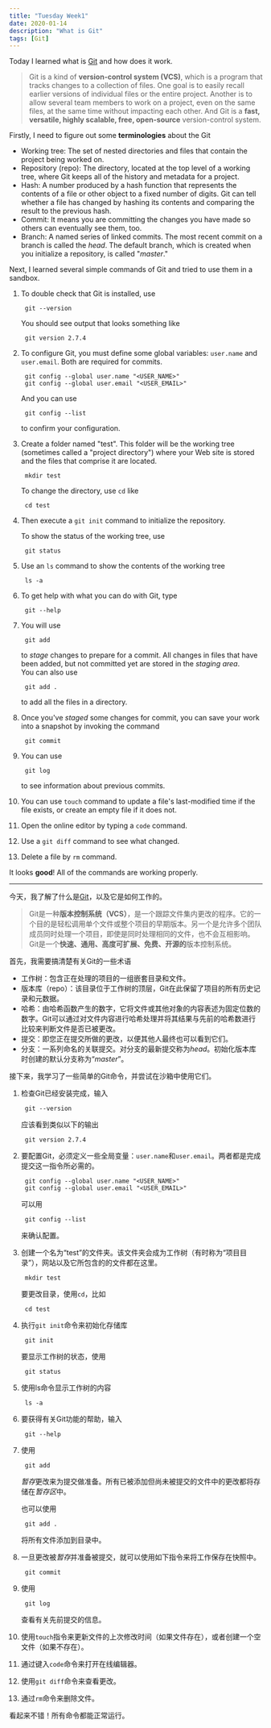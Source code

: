 ```yaml
---
title: "Tuesday Week1"
date: 2020-01-14
description: "What is Git"
tags: [Git]
---
```




Today I learned what is [Git][] and how does it work.  

>Git is a kind of **version-control system (VCS)**, which is a program that tracks changes to a collection of files. One goal is to easily recall earlier versions of individual files or the entire project. Another is to allow several team members to work on a project, even on the same files, at the same time without impacting each other. And Git is a **fast, versatile, highly scalable, free, open-source** version-control system.   

Firstly, I need to figure out some **terminologies**  about the Git  

* Working tree: The set of nested directories and files that contain the project being worked on.  
* Repository (repo): The directory, located at the top level of a working tree, where Git keeps all of the history and metadata for a project.   
* Hash: A number produced by a hash function that represents the contents of a file or other object to a fixed number of digits. Git can tell whether a file has changed by hashing its contents and comparing the result to the previous hash.   
* Commit: It means you are committing the changes you have made so others can eventually see them, too.  
* Branch: A named series of linked commits. The most recent commit on a branch is called the *head*. The default branch, which is created when you initialize a repository, is called "*master*."  

Next, I learned several simple commands of Git and tried to use them in a sandbox.   

1. To double check that Git is installed, use  
        
        git --version  
    You should see output that looks something like  

        git version 2.7.4  
2. To configure Git, you must define some global variables: `user.name` and `user.email`. Both are required for commits.  

        git config --global user.name "<USER_NAME>"  
        git config --global user.email "<USER_EMAIL>"  
    And you can use  
        
        git config --list  
    to confirm your configuration.  
3. Create a folder named "test". This folder will be the working tree (sometimes called a "project directory") where your Web site is stored and the files that comprise it are located.  

        mkdir test
    To change the directory, use `cd` like

        cd test  
4. Then execute a `git init` command to initialize the repository.  

    To show the  status of the working tree, use

        git status  
5. Use an `ls` command to show the contents of the working tree  

        ls -a  
6. To get help with what you can do with Git, type  

        git --help  
7. You will use   

        git add   
    to *stage* changes to prepare for a commit. All changes in files that have been added, but not committed yet are stored in the *staging area*.  
    You can also use  

        git add .    
    to add all the files in a directory.  
8. Once you've *staged* some changes for commit, you can save your work into a snapshot by invoking the command  

        git commit  
9. You can use  
        
        git log  
    to see information about previous commits.  
10. You can use `touch` command to update a file's last-modified time if the file exists, or create an empty file if it does not.  
11. Open the online editor by typing a `code` command.  
12. Use a `git diff` command to see what changed.  
13. Delete a file by `rm` command.  

It looks **good**! All of the commands are working properly.  



****************************  



今天，我了解了什么是[Git][]，以及它是如何工作的。  

>Git是一种**版本控制系统（VCS）**，是一个跟踪文件集内更改的程序。它的一个目的是轻松调用单个文件或整个项目的早期版本。另一个是允许多个团队成员同时处理一个项目，即使是同时处理相同的文件，也不会互相影响。Git是一个**快速、通用、高度可扩展、免费、开源的**版本控制系统。  

首先，我需要搞清楚有关Git的一些术语

* 工作树：包含正在处理的项目的一组嵌套目录和文件。  
* 版本库（repo）：该目录位于工作树的顶层，Git在此保留了项目的所有历史记录和元数据。  
* 哈希：由哈希函数产生的数字，它将文件或其他对象的内容表述为固定位数的数字。Git可以通过对文件内容进行哈希处理并将其结果与​​先前的哈希数进行比较来判断文件是否已被更改。  
* 提交：即您正在提交所做的更改，以便其他人最终也可以看到它们。  
* 分支：一系列命名的关联提交。对分支的最新提交称为*head*。初始化版本库时创建的默认分支称为“*master*”。  

接下来，我学习了一些简单的Git命令，并尝试在沙箱中使用它们。  

1. 检查Git已经安装完成，输入  

        git --version  
    应该看到类似以下的输出  

        git version 2.7.4  
2. 要配置Git，必须定义一些全局变量：`user.name`和`user.email`。两者都是完成提交这一指令所必需的。  

        git config --global user.name "<USER_NAME>"  
        git config --global user.email "<USER_EMAIL>"    
    可以用  

        git config --list  
    来确认配置。  

3. 创建一个名为“test”的文件夹。该文件夹会成为工作树（有时称为“项目目录”），网站以及它所包含的的文件都在这里。  

        mkdir test
    要更改目录，使用`cd`，比如  

        cd test  
4. 执行`git init`命令来初始化存储库  

        git init  
    
    要显示工作树的状态，使用  

        git status  
5. 使用ls命令显示工作树的内容  

        ls -a  
6. 要获得有关Git功能的帮助，输入  

        git --help   
7. 使用  

        git add    
    *暂存*更改来为提交做准备。所有已被添加但尚未被提交的文件中的更改都将存储在*暂存区*中。  
    
    也可以使用  

        git add .    
    将所有文件添加到目录中。  

8. 一旦更改被*暂存*并准备被提交，就可以使用如下指令来将工作保存在快照中。  

        git commit  
9. 使用  

        git log  
    查看有关先前提交的信息。  

10. 使用`touch`指令来更新文件的上次修改时间（如果文件存在），或者创建一个空文件（如果不存在）。  

11. 通过键入`code`命令来打开在线编辑器。  

12. 使用`git diff`命令来查看更改。  

13. 通过`rm`命令来删除文件。  

看起来不错！所有命令都能正常运行。



[Git]: https://git-scm.com/